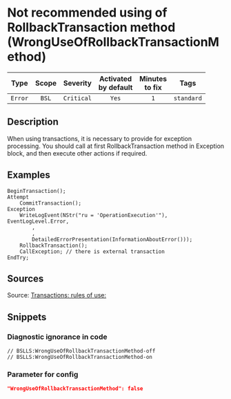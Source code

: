 # Not recommended using of RollbackTransaction method (WrongUseOfRollbackTransactionMethod)

 Type | Scope | Severity | Activated<br>by default | Minutes<br>to fix | Tags 
 :-: | :-: | :-: | :-: | :-: | :-: 
 `Error` | `BSL` | `Critical` | `Yes` | `1` | `standard` 

<!-- Блоки выше заполняются автоматически, не трогать -->
## Description
<!-- Описание диагностики заполняется вручную. Необходимо понятным языком описать смысл и схему работу -->
When using transactions, it is necessary to provide for exception processing.
You should call at first RollbackTransaction method in Exception block, and then execute other actions if required.
## Examples
<!-- В данном разделе приводятся примеры, на которые диагностика срабатывает, а также можно привести пример, как можно исправить ситуацию -->
```
BeginTransaction();
Attempt
    CommitTransaction();
Exception
    WriteLogEvent(NStr("ru = 'OperationExecution'"),
EventLogLevel.Error,
        ,
        ,
        DetailedErrorPresentation(InformationAboutError()));
    RollbackTransaction();
    CallException; // there is external transaction
EndTry;
```
## Sources
<!-- Необходимо указывать ссылки на все источники, из которых почерпнута информация для создания диагностики -->

Source: [Transactions: rules of use:](https://support.1ci.com/hc/en-us/articles/360011121239-Transactions-rules-of-use)

## Snippets

<!-- Блоки ниже заполняются автоматически, не трогать -->
### Diagnostic ignorance in code

```bsl
// BSLLS:WrongUseOfRollbackTransactionMethod-off
// BSLLS:WrongUseOfRollbackTransactionMethod-on
```

### Parameter for config

```json
"WrongUseOfRollbackTransactionMethod": false
```
